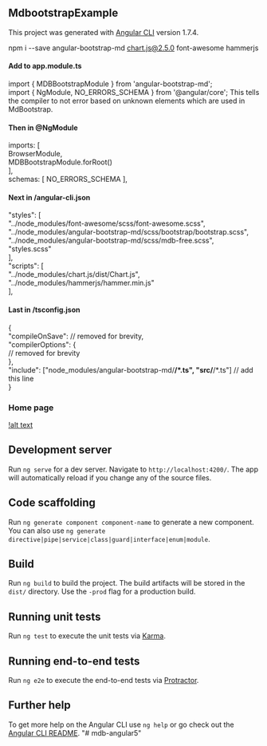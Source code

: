 ## MdbootstrapExample

This project was generated with [Angular CLI](https://github.com/angular/angular-cli) version 1.7.4.  

npm i --save angular-bootstrap-md chart.js@2.5.0 font-awesome hammerjs 
  
#### Add to app.module.ts  
import { MDBBootstrapModule } from 'angular-bootstrap-md';    
import { NgModule, NO_ERRORS_SCHEMA } from '@angular/core'; This tells the compiler to not error based on   unknown elements which are used in MdBootstrap.    
#### Then in @NgModule    
imports: [  
    BrowserModule,  
    MDBBootstrapModule.forRoot()  
  ],  
  schemas: [ NO_ERRORS_SCHEMA ],    
#### Next in /angular-cli.json    
"styles": [  
  "../node_modules/font-awesome/scss/font-awesome.scss",  
  "../node_modules/angular-bootstrap-md/scss/bootstrap/bootstrap.scss",  
  "../node_modules/angular-bootstrap-md/scss/mdb-free.scss",  
  "styles.scss"  
],  
"scripts": [  
  "../node_modules/chart.js/dist/Chart.js",  
  "../node_modules/hammerjs/hammer.min.js"  
],    
#### Last in /tsconfig.json  
{  
  "compileOnSave": // removed for brevity,  
  "compilerOptions": {  
    // removed for brevity  
  },  
  "include": ["node_modules/angular-bootstrap-md/**/*.ts",  "src/**/*.ts"] // add this line  
}    
  
### Home page  
[!alt text]()
## Development server

Run `ng serve` for a dev server. Navigate to `http://localhost:4200/`. The app will automatically reload if you change any of the source files.

## Code scaffolding

Run `ng generate component component-name` to generate a new component. You can also use `ng generate directive|pipe|service|class|guard|interface|enum|module`.

## Build

Run `ng build` to build the project. The build artifacts will be stored in the `dist/` directory. Use the `-prod` flag for a production build.

## Running unit tests

Run `ng test` to execute the unit tests via [Karma](https://karma-runner.github.io).

## Running end-to-end tests

Run `ng e2e` to execute the end-to-end tests via [Protractor](http://www.protractortest.org/).

## Further help

To get more help on the Angular CLI use `ng help` or go check out the [Angular CLI README](https://github.com/angular/angular-cli/blob/master/README.md).
"# mdb-angular5" 
